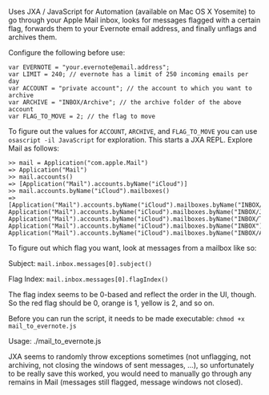 Uses JXA / JavaScript for Automation (available on Mac OS X Yosemite) to go through your Apple Mail inbox, looks for messages flagged with a certain flag, forwards them to your Evernote email address, and finally unflags and archives them.

Configure the following before use:

```
var EVERNOTE = "your.evernote@email.address";
var LIMIT = 240; // evernote has a limit of 250 incoming emails per day
var ACCOUNT = "private account"; // the account to which you want to archive
var ARCHIVE = "INBOX/Archive"; // the archive folder of the above account
var FLAG_TO_MOVE = 2; // the flag to move
```

To figure out the values for `ACCOUNT`, `ARCHIVE`, and `FLAG_TO_MOVE` you can use `osascript -il JavaScript` for exploration. This starts a JXA REPL. Explore Mail as follows:

```
>> mail = Application("com.apple.Mail")
=> Application("Mail")
>> mail.accounts()
=> [Application("Mail").accounts.byName("iCloud")]
>> mail.accounts.byName("iCloud").mailboxes()
=> [Application("Mail").accounts.byName("iCloud").mailboxes.byName("INBOX/Drafts"), Application("Mail").accounts.byName("iCloud").mailboxes.byName("INBOX/Junk"), Application("Mail").accounts.byName("iCloud").mailboxes.byName("INBOX/Trash"), Application("Mail").accounts.byName("iCloud").mailboxes.byName("INBOX"), Application("Mail").accounts.byName("iCloud").mailboxes.byName("INBOX/Archive")]
```

To figure out which flag you want, look at messages from a mailbox like so:

Subject: `mail.inbox.messages[0].subject()`

Flag Index: `mail.inbox.messages[0].flagIndex()`

The flag index seems to be 0-based and reflect the order in the UI, though. So the red flag should be 0, orange is 1, yellow is 2, and so on.

Before you can run the script, it needs to be made executable: `chmod +x mail_to_evernote.js`

Usage:
	./mail_to_evernote.js

JXA seems to randomly throw exceptions sometimes (not unflagging, not archiving, not closing the windows of sent messages, ...), so unfortunately to be really save this worked, you would need to manually go through any remains in Mail (messages still flagged, message windows not closed).
